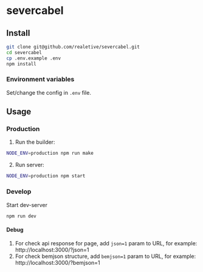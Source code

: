 # severcabel

## Install

```bash
git clone git@github.com/realetive/severcabel.git
cd severcabel
cp .env.example .env
npm install
```

### Environment variables

Set/change the config in `.env` file.

## Usage

### Production

1. Run the builder:

```bash
NODE_ENV=production npm run make
```

2. Run server:

```bash
NODE_ENV=production npm start
```

### Develop

Start dev-server

```bash
npm run dev
```

#### Debug

1. For check api response for page, add `json=1` param to URL, for example: http://localhost:3000/?json=1
2. For check bemjson structure, add `bemjson=1` param to URL, for example: http://localhost:3000/?bemjson=1
